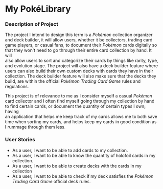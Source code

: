 # My PokéLibrary

### Description of Project

The project I intend to design this term is a *Pokémon* collection organizer  
and deck builder, it will allow users, whether it be collectors, trading card  
game players, or casual fans, to document their *Pokémon* cards digitally so  
that they won't need to go through their entire card collection by hand. It will  
also allow users to sort and categorize their cards by things like rarity, type,  
and evolution stage. The project will also have a deck builder feature where  
users can also build their own custom decks with cards they have in their  
collection. The deck builder feature will also make sure that the decks they  
build, are within the official *Pokémon Trading Card Game* rules and  
regulations. 

This project is of relevance to me as I consider myself a casual *Pokémon*  
card collector and I often find myself going through my collection by hand  
to find certain cards, or document the quantity of certain types I own; having  
an application that helps me keep track of my cards allows me to both save  
time when sorting my cards, and helps keep my cards in good condition as  
I rummage through them less.

### User Stories

- As a user, I want to be able to add cards to my collection.
- As a user, I want to be able to know the quantity of holofoil cards in my  
collection.
- As a user, I want to be able to create decks with the cards in my collection
- As a user, I want to be able to check if my deck satisfies the *Pokémon  
Trading Card Game* official deck rules.